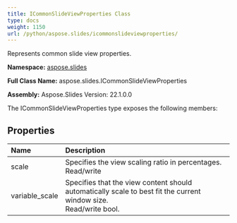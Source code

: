 ```yaml
---
title: ICommonSlideViewProperties Class
type: docs
weight: 1150
url: /python/aspose.slides/icommonslideviewproperties/
---
```


Represents common slide view properties.

**Namespace:** [aspose.slides](/python/aspose.slides/)

**Full Class Name:** aspose.slides.ICommonSlideViewProperties

**Assembly:**  Aspose.Slides Version: 22.1.0.0

The ICommonSlideViewProperties type exposes the following members:
## **Properties**
|**Name**|**Description**|
| :- | :- |
|scale|Specifies the view scaling ratio in percentages.<br/>            Read/write|
|variable_scale|Specifies that the view content should automatically scale to best fit the current window size.<br/>            Read/write bool.|
